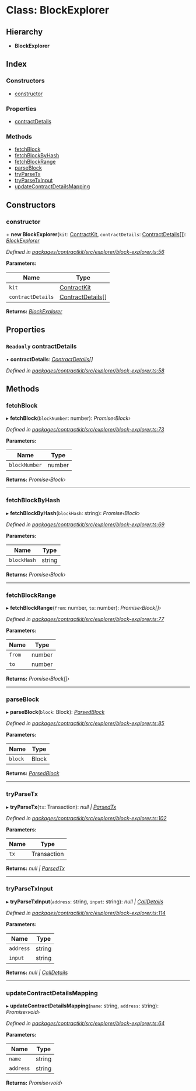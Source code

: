 # Class: BlockExplorer

## Hierarchy

* **BlockExplorer**

## Index

### Constructors

* [constructor](_explorer_block_explorer_.blockexplorer.md#constructor)

### Properties

* [contractDetails](_explorer_block_explorer_.blockexplorer.md#readonly-contractdetails)

### Methods

* [fetchBlock](_explorer_block_explorer_.blockexplorer.md#fetchblock)
* [fetchBlockByHash](_explorer_block_explorer_.blockexplorer.md#fetchblockbyhash)
* [fetchBlockRange](_explorer_block_explorer_.blockexplorer.md#fetchblockrange)
* [parseBlock](_explorer_block_explorer_.blockexplorer.md#parseblock)
* [tryParseTx](_explorer_block_explorer_.blockexplorer.md#tryparsetx)
* [tryParseTxInput](_explorer_block_explorer_.blockexplorer.md#tryparsetxinput)
* [updateContractDetailsMapping](_explorer_block_explorer_.blockexplorer.md#updatecontractdetailsmapping)

## Constructors

###  constructor

\+ **new BlockExplorer**(`kit`: [ContractKit](_kit_.contractkit.md), `contractDetails`: [ContractDetails](../interfaces/_explorer_base_.contractdetails.md)[]): *[BlockExplorer](_explorer_block_explorer_.blockexplorer.md)*

*Defined in [packages/contractkit/src/explorer/block-explorer.ts:56](https://github.com/celo-org/celo-monorepo/blob/master/packages/contractkit/src/explorer/block-explorer.ts#L56)*

**Parameters:**

Name | Type |
------ | ------ |
`kit` | [ContractKit](_kit_.contractkit.md) |
`contractDetails` | [ContractDetails](../interfaces/_explorer_base_.contractdetails.md)[] |

**Returns:** *[BlockExplorer](_explorer_block_explorer_.blockexplorer.md)*

## Properties

### `Readonly` contractDetails

• **contractDetails**: *[ContractDetails](../interfaces/_explorer_base_.contractdetails.md)[]*

*Defined in [packages/contractkit/src/explorer/block-explorer.ts:58](https://github.com/celo-org/celo-monorepo/blob/master/packages/contractkit/src/explorer/block-explorer.ts#L58)*

## Methods

###  fetchBlock

▸ **fetchBlock**(`blockNumber`: number): *Promise‹Block›*

*Defined in [packages/contractkit/src/explorer/block-explorer.ts:73](https://github.com/celo-org/celo-monorepo/blob/master/packages/contractkit/src/explorer/block-explorer.ts#L73)*

**Parameters:**

Name | Type |
------ | ------ |
`blockNumber` | number |

**Returns:** *Promise‹Block›*

___

###  fetchBlockByHash

▸ **fetchBlockByHash**(`blockHash`: string): *Promise‹Block›*

*Defined in [packages/contractkit/src/explorer/block-explorer.ts:69](https://github.com/celo-org/celo-monorepo/blob/master/packages/contractkit/src/explorer/block-explorer.ts#L69)*

**Parameters:**

Name | Type |
------ | ------ |
`blockHash` | string |

**Returns:** *Promise‹Block›*

___

###  fetchBlockRange

▸ **fetchBlockRange**(`from`: number, `to`: number): *Promise‹Block[]›*

*Defined in [packages/contractkit/src/explorer/block-explorer.ts:77](https://github.com/celo-org/celo-monorepo/blob/master/packages/contractkit/src/explorer/block-explorer.ts#L77)*

**Parameters:**

Name | Type |
------ | ------ |
`from` | number |
`to` | number |

**Returns:** *Promise‹Block[]›*

___

###  parseBlock

▸ **parseBlock**(`block`: Block): *[ParsedBlock](../interfaces/_explorer_block_explorer_.parsedblock.md)*

*Defined in [packages/contractkit/src/explorer/block-explorer.ts:85](https://github.com/celo-org/celo-monorepo/blob/master/packages/contractkit/src/explorer/block-explorer.ts#L85)*

**Parameters:**

Name | Type |
------ | ------ |
`block` | Block |

**Returns:** *[ParsedBlock](../interfaces/_explorer_block_explorer_.parsedblock.md)*

___

###  tryParseTx

▸ **tryParseTx**(`tx`: Transaction): *null | [ParsedTx](../interfaces/_explorer_block_explorer_.parsedtx.md)*

*Defined in [packages/contractkit/src/explorer/block-explorer.ts:102](https://github.com/celo-org/celo-monorepo/blob/master/packages/contractkit/src/explorer/block-explorer.ts#L102)*

**Parameters:**

Name | Type |
------ | ------ |
`tx` | Transaction |

**Returns:** *null | [ParsedTx](../interfaces/_explorer_block_explorer_.parsedtx.md)*

___

###  tryParseTxInput

▸ **tryParseTxInput**(`address`: string, `input`: string): *null | [CallDetails](../interfaces/_explorer_block_explorer_.calldetails.md)*

*Defined in [packages/contractkit/src/explorer/block-explorer.ts:114](https://github.com/celo-org/celo-monorepo/blob/master/packages/contractkit/src/explorer/block-explorer.ts#L114)*

**Parameters:**

Name | Type |
------ | ------ |
`address` | string |
`input` | string |

**Returns:** *null | [CallDetails](../interfaces/_explorer_block_explorer_.calldetails.md)*

___

###  updateContractDetailsMapping

▸ **updateContractDetailsMapping**(`name`: string, `address`: string): *Promise‹void›*

*Defined in [packages/contractkit/src/explorer/block-explorer.ts:64](https://github.com/celo-org/celo-monorepo/blob/master/packages/contractkit/src/explorer/block-explorer.ts#L64)*

**Parameters:**

Name | Type |
------ | ------ |
`name` | string |
`address` | string |

**Returns:** *Promise‹void›*
